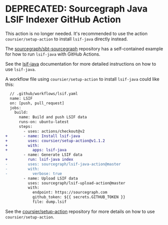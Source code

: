 # DEPRECATED: Sourcegraph Java LSIF Indexer GitHub Action

This action is no longer needed. It's recommended to use the action
`coursier/setup-action` to install `lsif-java` directly instead.

The
[sourcegraph/sbt-sourcegraph](https://github.com/sourcegraph/sbt-sourcegraph/blob/main/.github/workflows/sourcegraph.yml)
repository has a self-contained example for how to run `lsif-java` with GitHub
Actions.

See the [lsif-java](https://sourcegraph.github.io/lsif-java) documentation for
more detailed instructions on how to use `lsif-java`.

A workflow file using `coursier/setup-action` to install `lsif-java` could like
this:

```diff
  // .github/workflows/lsif.yaml
  name: LSIF
  on: [push, pull_request]
  jobs:
    build:
      name: Build and push LSIF data
      runs-on: ubuntu-latest
      steps:
        - uses: actions/checkout@v2
+       - name: Install lsif-java
+         uses: coursier/setup-action@v1.1.2
+         with:
+           apps: lsif-java
        - name: Generate LSIF data
+         run: lsif-java index
-         uses: sourcegraph/lsif-java-action@master
-         with:
-           verbose: true
        - name: Upload LSIF data
          uses: sourcegraph/lsif-upload-action@master
          with:
            endpoint: https://sourcegraph.com
            github_token: ${{ secrets.GITHUB_TOKEN }}
            file: dump.lsif
```

See the [coursier/setup-action](https://github.com/coursier/setup-action)
repository for more details on how to use `coursier/setup-action`.
